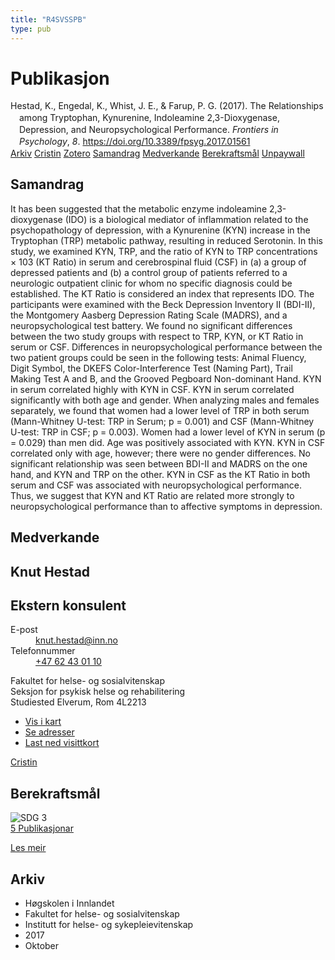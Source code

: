 ```yaml
---
title: "R4SVSSPB"
type: pub
---
```

<h1>Publikasjon</h1>
<article id="csl-bib-container-R4SVSSPB" class="csl-bib-container">
  <div class="csl-bib-body" style="line-height: 1.35; padding-left: 1em; text-indent:-1em;">
  <div class="csl-entry">Hestad, K., Engedal, K., Whist, J. E., &amp; Farup, P. G. (2017). The Relationships among Tryptophan, Kynurenine, Indoleamine 2,3-Dioxygenase, Depression, and Neuropsychological Performance. <i>Frontiers in Psychology</i>, <i>8</i>. <a href="https://doi.org/10.3389/fpsyg.2017.01561">https://doi.org/10.3389/fpsyg.2017.01561</a></div>
</div>
  <div class="csl-bib-buttons">
    <a href="#taxonomy-article-R4SVSSPB" class="csl-bib-button">Arkiv</a>
    <a href="https://app.cristin.no/results/show.jsf?id=1506179" alt="Cristin URL" class="csl-bib-button">Cristin</a>
    <a href="http://zotero.org/groups/5402882/items/R4SVSSPB" alt="Zotero URL" class="csl-bib-button">Zotero</a>
    <a href="#abstract-article-R4SVSSPB" class="csl-bib-button">Samandrag</a>
    <a href="#contributors-article-R4SVSSPB" class="csl-bib-button">Medverkande</a>
    <a href="#sdg-article-R4SVSSPB" class="csl-bib-button">Berekraftsmål</a>
    <a href="https://www.frontiersin.org/articles/10.3389/fpsyg.2017.01561/pdf" class="csl-bib-button">Unpaywall</a>
  </div>
  <div id="csl-bib-meta-container-R4SVSSPB"></div>
</article>
<div id="csl-bib-meta-R4SVSSPB" class="csl-bib-meta">
  <article id="abstract-article-R4SVSSPB" class="abstract-article">
    <h1>Samandrag</h1>
    It has been suggested that the metabolic enzyme indoleamine 2,3-dioxygenase (IDO) is a biological mediator of inflammation related to the psychopathology of depression, with a Kynurenine (KYN) increase in the Tryptophan (TRP) metabolic pathway, resulting in reduced Serotonin. In this study, we examined KYN, TRP, and the ratio of KYN to TRP concentrations × 103 (KT Ratio) in serum and cerebrospinal fluid (CSF) in (a) a group of depressed patients and (b) a control group of patients referred to a neurologic outpatient clinic for whom no specific diagnosis could be established. The KT Ratio is considered an index that represents IDO. The participants were examined with the Beck Depression Inventory II (BDI-II), the Montgomery Aasberg Depression Rating Scale (MADRS), and a neuropsychological test battery. We found no significant differences between the two study groups with respect to TRP, KYN, or KT Ratio in serum or CSF. Differences in neuropsychological performance between the two patient groups could be seen in the following tests: Animal Fluency, Digit Symbol, the DKEFS Color-Interference Test (Naming Part), Trail Making Test A and B, and the Grooved Pegboard Non-dominant Hand. KYN in serum correlated highly with KYN in CSF. KYN in serum correlated significantly with both age and gender. When analyzing males and females separately, we found that women had a lower level of TRP in both serum (Mann-Whitney U-test: TRP in Serum; p = 0.001) and CSF (Mann-Whitney U-test: TRP in CSF; p = 0.003). Women had a lower level of KYN in serum (p = 0.029) than men did. Age was positively associated with KYN. KYN in CSF correlated only with age, however; there were no gender differences. No significant relationship was seen between BDI-II and MADRS on the one hand, and KYN and TRP on the other. KYN in CSF as the KT Ratio in both serum and CSF was associated with neuropsychological performance. Thus, we suggest that KYN and KT Ratio are related more strongly to neuropsychological performance than to affective symptoms in depression.
  </article>
  <article id="contributors-article-R4SVSSPB" class="contributors-article">
    <h1>Medverkande</h1>
    <div class="personas"> <div class="vrtx-hinn-person-card"> <div class="photo"> <i class="lar la-user-circle missing-person"></i> </div> <div class="info"> <hgroup><h1>Knut Hestad</h1> <h2>Ekstern konsulent</h2> </hgroup><dl> <dt>E-post</dt> <dd> <a href="mailto:knut.hestad@inn.no">knut.hestad@inn.no</a> </dd> <dt>Telefonnummer</dt> <dd><a href="tel:+4762430110"> +47 62 43 01 10 </a></dd> </dl> <p> Fakultet for helse- og sosialvitenskap<br> Seksjon for psykisk helse og rehabilitering<br> Studiested Elverum, Rom 4L2213 </p> <ul class="vrtx-hinn-links"> <li><a href="https://www.google.com/maps?q=60.88177,11.53669">Vis i kart</a></li> <li><a href="https://www.inn.no/finn-en-ansatt/knut-hestad.html#vrtx-hinn-addresses">Se adresser</a></li> <li><a href="https://www.inn.no/finn-en-ansatt/knut-hestad.html?vrtx=vcf">Last ned visittkort</a></li> </ul> </div> </div> <a href="https://app.cristin.no/persons/show.jsf?id=43557" alt="Cristin URL" class="personas-cristin">Cristin</a> </div>
  </article>
  <article id="sdg-article-R4SVSSPB" class="sdg-article">
    <h1>Berekraftsmål</h1>
    <div class="sdg-container"><div id="sdg3" class="sdg"> <img src="{{< params subfolder >}}images/sdg/sdg03_no.png" class="image" alt="SDG 3"> <div class="sdg-overlay"> <a href="{{< params subfolder >}}no/archive/?sdg=3#archive" class="sdg-publication-count"><span>5</span> Publikasjonar</a> <p><a href="NA" class="sdg-read-more">Les meir</a></p> </div> </div></div>
  </article>
  <article id="taxonomy-article-R4SVSSPB" class="taxonomy-article">
    <h1>Arkiv</h1>
    <ul>
      <li>Høgskolen i Innlandet</li>
      <li>Fakultet for helse- og sosialvitenskap</li>
      <li>Institutt for helse- og sykepleievitenskap</li>
      <li>2017</li>
      <li>Oktober</li>
    </ul>
  </article>
</div>
